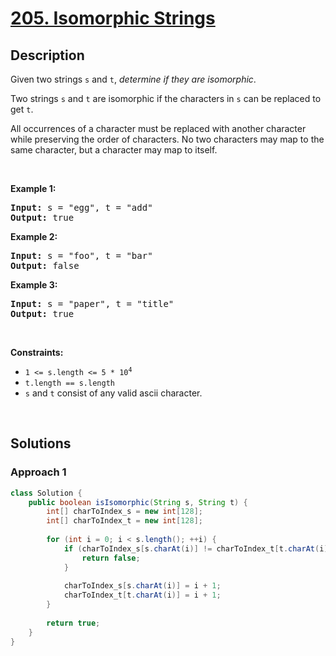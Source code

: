 # [205. Isomorphic Strings](https://leetcode.com/problems/isomorphic-strings)

## Description

<p>Given two strings <code>s</code> and <code>t</code>, <em>determine if they are isomorphic</em>.</p>

<p>Two strings <code>s</code> and <code>t</code> are isomorphic if the characters in <code>s</code> can be replaced to get <code>t</code>.</p>

<p>All occurrences of a character must be replaced with another character while preserving the order of characters. No two characters may map to the same character, but a character may map to itself.</p>
<p>&nbsp;</p>

<p><strong class="example">Example 1:</strong></p>
<pre>
<strong>Input:</strong> s = "egg", t = "add"
<strong>Output:</strong> true
</pre>

<p><strong class="example">Example 2:</strong></p>
<pre>
<strong>Input:</strong> s = "foo", t = "bar"
<strong>Output:</strong> false
</pre>

<p><strong class="example">Example 3:</strong></p>
<pre>
<strong>Input:</strong> s = "paper", t = "title"
<strong>Output:</strong> true
</pre>
<p>&nbsp;</p>

<p><strong>Constraints:</strong></p>
<ul>
    <li><code>1 &lt;= s.length &lt;= 5 * 10<sup>4</sup></code></li>
    <li><code>t.length == s.length</code></li>
    <li><code>s</code> and <code>t</code> consist of any valid ascii character.</li>
</ul>
<p>&nbsp;</p>

## Solutions

### **Approach 1**

```java
class Solution {
    public boolean isIsomorphic(String s, String t) {
        int[] charToIndex_s = new int[128];
        int[] charToIndex_t = new int[128];
        
        for (int i = 0; i < s.length(); ++i) {
            if (charToIndex_s[s.charAt(i)] != charToIndex_t[t.charAt(i)]) {
                return false;    
            }
            
            charToIndex_s[s.charAt(i)] = i + 1;
            charToIndex_t[t.charAt(i)] = i + 1;
        }
        
        return true;
    }
}
```

<!-- tabs:end -->